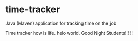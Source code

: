 # time-tracker
Java (Maven) application for tracking time on the job

Time tracker
how is life.
helo world.
Good Night Students!!! !!
